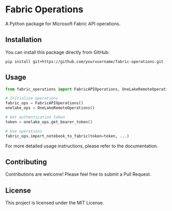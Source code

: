 # Fabric Operations

A Python package for Microsoft Fabric API operations.

## Installation

You can install this package directly from GitHub:

```
pip install git+https://github.com/yourusername/fabric-operations.git
```

## Usage

```python
from fabric_operations import FabricAPIOperations, OneLakeRemoteOperations

# Initialize operations
fabric_ops = FabricAPIOperations()
onelake_ops = OneLakeRemoteOperations()

# Get authentication token
token = onelake_ops.get_bearer_token()

# Use operations
fabric_ops.import_notebook_to_fabric(token=token, ...)
```

For more detailed usage instructions, please refer to the documentation.

## Contributing

Contributions are welcome! Please feel free to submit a Pull Request.

## License

This project is licensed under the MIT License.
